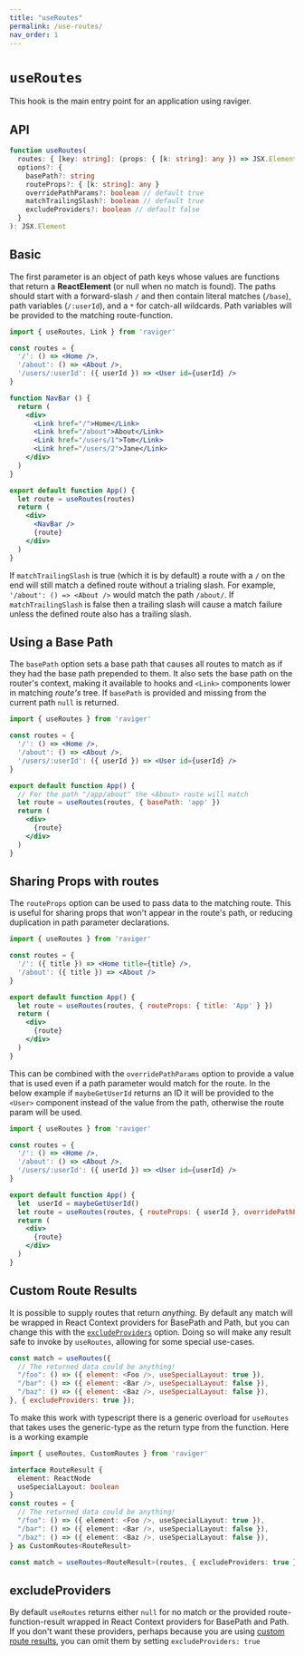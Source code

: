 ```yaml
---
title: "useRoutes"
permalink: /use-routes/
nav_order: 1
---
```


# `useRoutes`

This hook is the main entry point for an application using raviger.

## API

```typescript
function useRoutes(
  routes: { [key: string]: (props: { [k: string]: any }) => JSX.Element },
  options?: {
    basePath?: string
    routeProps?: { [k: string]: any }
    overridePathParams?: boolean // default true
    matchTrailingSlash?: boolean // default true
    excludeProviders?: boolean // default false
  }
): JSX.Element
```

## Basic

The first parameter is an object of path keys whose values are functions that return a **ReactElement** (or null when no match is found). The paths should start with a forward-slash `/` and then contain literal matches (`/base`), path variables (`/:userId`), and a `*` for catch-all wildcards. Path variables will be provided to the matching route-function.

```jsx
import { useRoutes, Link } from 'raviger'

const routes = {
  '/': () => <Home />,
  '/about': () => <About />,
  '/users/:userId': ({ userId }) => <User id={userId} />
}

function NavBar () {
  return (
    <div>
      <Link href="/">Home</Link>
      <Link href="/about">About</Link>
      <Link href="/users/1">Tom</Link>
      <Link href="/users/2">Jane</Link>
    </div>
  )
}

export default function App() {
  let route = useRoutes(routes)
  return (
    <div>
      <NavBar />
      {route}
    </div>
  )
}
```

If `matchTrailingSlash` is true (which it is by default) a route with a `/` on the end will still match a defined route without a trialing slash. For example, `'/about': () => <About />` would match the path `/about/`. If `matchTrailingSlash` is false then a trailing slash will cause a match failure unless the defined route also has a trailing slash.

## Using a Base Path

The `basePath` option sets a base path that causes all routes to match as if they had the base path prepended to them. It also sets the base path on the router's context, making it available to hooks and `<Link>` components lower in matching *route's* tree. If `basePath` is provided and missing from the current path `null` is returned.

```jsx
import { useRoutes } from 'raviger'

const routes = {
  '/': () => <Home />,
  '/about': () => <About />,
  '/users/:userId': ({ userId }) => <User id={userId} />
}

export default function App() {
  // For the path "/app/about" the <About> route will match
  let route = useRoutes(routes, { basePath: 'app' })
  return (
    <div>
      {route}
    </div>
  )
}
```

## Sharing Props with routes

The `routeProps` option can be used to pass data to the matching route. This is useful for sharing props that won't appear in the route's path, or reducing duplication in path parameter declarations.

```jsx
import { useRoutes } from 'raviger'

const routes = {
  '/': ({ title }) => <Home title={title} />,
  '/about': ({ title }) => <About />
}

export default function App() {
  let route = useRoutes(routes, { routeProps: { title: 'App' } })
  return (
    <div>
      {route}
    </div>
  )
}
```

This can be combined with the `overridePathParams` option to provide a value that is used even if a path parameter would match for the route. In the below example if `maybeGetUserId` returns an ID it will be provided to the `<User>` component instead of the value from the path, otherwise the route param will be used.

```jsx
import { useRoutes } from 'raviger'

const routes = {
  '/': () => <Home />,
  '/about': () => <About />,
  '/users/:userId': ({ userId }) => <User id={userId} />
}

export default function App() {
  let  userId = maybeGetUserId()
  let route = useRoutes(routes, { routeProps: { userId }, overridePathParams: true })
  return (
    <div>
      {route}
    </div>
  )
}
```

## Custom Route Results

It is possible to supply routes that return _anything_. By default any match will be wrapped in React Context providers for BasePath and Path, but you can change this with the [`excludeProviders`](#excludeProviders) option. Doing so will make any result safe to invoke by `useRoutes`, allowing for some special use-cases.

```js
const match = useRoutes({
  // The returned data could be anything!
  "/foo": () => ({ element: <Foo />, useSpecialLayout: true }),
  "/bar": () => ({ element: <Bar />, useSpecialLayout: false }),
  "/baz": () => ({ element: <Baz />, useSpecialLayout: false }),
}, { excludeProviders: true });
```

To make this work with typescript there is a generic overload for `useRoutes` that takes uses the generic-type as the return type from the function. Here is a working example

```ts
import { useRoutes, CustomRoutes } from 'raviger'

interface RouteResult {
  element: ReactNode
  useSpecialLayout: boolean
}
const routes = {
  // The returned data could be anything!
  "/foo": () => ({ element: <Foo />, useSpecialLayout: true }),
  "/bar": () => ({ element: <Bar />, useSpecialLayout: false }),
  "/baz": () => ({ element: <Baz />, useSpecialLayout: false }),
} as CustomRoutes<RouteResult>

const match = useRoutes<RouteResult>(routes, { excludeProviders: true });
```

## excludeProviders

By default `useRoutes` returns either `null` for no match or the provided route-function-result wrapped in React Context providers for BasePath and Path. If you don't want these providers, perhaps because you are using [custom route results](#custom-route-results), you can omit them by setting `excludeProviders: true`